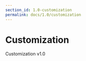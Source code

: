 ```yaml
---
section_id: 1.0-customization
permalink: docs/1.0/customization
---
```


# Customization

Customization v1.0
